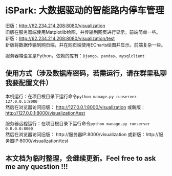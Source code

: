 # iSPark: 大数据驱动的智能路内停车管理
旧版：http://62.234.214.208:8080/visualization <br>旧版在服务器端使用Matplotlib绘图，并传输到网页进行显示。前端简单一些。<br>
新版：http://62.234.214.208:8080/visualization/test <br>新版将数据传输到网页端，并在网页端使用ECharts绘图并显示。前端复杂一些。

服务器端语言是Python，依赖的库有：`Django`、`pandas`、`mysqlclient`

## 使用方式（涉及数据库密码，若需运行，请在群里私聊我要配置文件）
本机运行：在项目根目录下运行命令`python manage.py runserver 127.0.0.1:8000`<br>
然后在浏览器访问旧版： http://127.0.0.1:8000/visualization 或新版：http://127.0.0.1:8000/visualization/test

服务器远程运行：在项目根目录下运行命令`python manage.py runserver 0.0.0.0:8000`<br>
然后在浏览器访问旧版： http://服务器IP:8000/visualization 或新版：http://服务器IP:8000/visualization/test

## 本文档为临时整理，会继续更新。Feel free to ask me any question !!!
